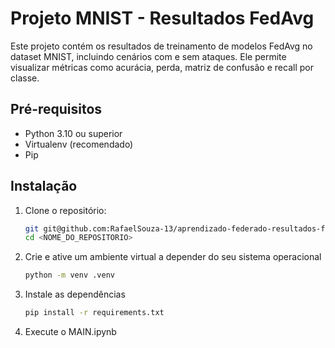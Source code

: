 # Projeto MNIST - Resultados FedAvg
Este projeto contém os resultados de treinamento de modelos FedAvg no dataset MNIST, incluindo cenários com e sem ataques. Ele permite visualizar métricas como acurácia, perda, matriz de confusão e recall por classe.
## Pré-requisitos

- Python 3.10 ou superior
- Virtualenv (recomendado)
- Pip

## Instalação

1. Clone o repositório:

    ```bash
    git git@github.com:RafaelSouza-13/aprendizado-federado-resultados-finais.git
    cd <NOME_DO_REPOSITORIO>

2. Crie e ative um ambiente virtual a depender do seu sistema operacional
    ```bash
    python -m venv .venv

3. Instale as dependências
    ```bash
    pip install -r requirements.txt

4. Execute o MAIN.ipynb